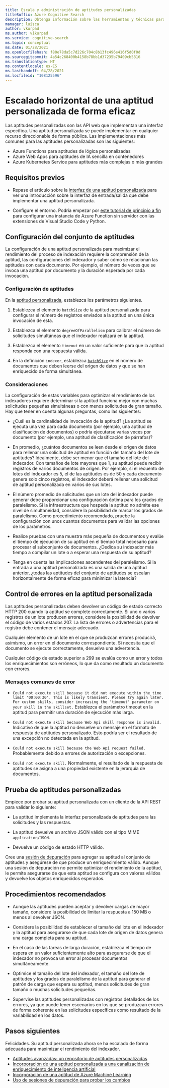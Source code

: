 ```yaml
---
title: Escala y administración de aptitudes personalizadas
titleSuffix: Azure Cognitive Search
description: Obtenga información sobre las herramientas y técnicas para escalar horizontalmente una aptitud personalizada de forma eficaz a fin de obtener el máximo rendimiento. Las aptitudes personalizadas invocan modelos o lógicas de IA que puede agregar a una canalización de indexación enriquecida con IA en Azure Cognitive Search.
manager: luisca
author: vkurpad
ms.author: vikurpad
ms.service: cognitive-search
ms.topic: conceptual
ms.date: 01/28/2021
ms.openlocfilehash: f80e78da5c7d226c704c8b13fc496e416f5d0f0d
ms.sourcegitcommit: 4a54c268400b4158b78bb1d37235b79409cb5816
ms.translationtype: HT
ms.contentlocale: es-ES
ms.lasthandoff: 04/28/2021
ms.locfileid: "108125596"
---
```

# <a name="efficiently-scale-out-a-custom-skill"></a>Escalado horizontal de una aptitud personalizada de forma eficaz

Las aptitudes personalizadas son las API web que implementan una interfaz específica. Una aptitud personalizada se puede implementar en cualquier recurso direccionable de forma pública. Las implementaciones más comunes para las aptitudes personalizadas son las siguientes:
* Azure Functions para aptitudes de lógica personalizadas
* Azure Web Apps para aptitudes de IA sencilla en contenedores
* Azure Kubernetes Service para aptitudes más complejas o más grandes

## <a name="prerequisites"></a>Requisitos previos

+ Repase el artículo sobre la [interfaz de una aptitud personalizada](cognitive-search-custom-skill-interface.md) para ver una introducción sobre la interfaz de entrada/salida que debe implementar una aptitud personalizada.

+ Configure el entorno. Podría empezar por [este tutorial de principio a fin](../azure-functions/create-first-function-vs-code-python.md) para configurar una instancia de Azure Function sin servidor con las extensiones de Visual Studio Code y Python.

## <a name="skillset-configuration"></a>Configuración del conjunto de aptitudes

La configuración de una aptitud personalizada para maximizar el rendimiento del proceso de indexación requiere la comprensión de la aptitud, las configuraciones del indexador y saber cómo se relacionan las aptitudes con cada documento. Por ejemplo, el número de veces que se invoca una aptitud por documento y la duración esperada por cada invocación.

### <a name="skill-settings"></a>Configuración de aptitudes

En la [aptitud personalizada](cognitive-search-custom-skill-web-api.md), establezca los parámetros siguientes.

1. Establezca el elemento `batchSize` de la aptitud personalizada para configurar el número de registros enviados a la aptitud en una única invocación de esta.

2. Establezca el elemento `degreeOfParallelism` para calibrar el número de solicitudes simultáneas que el indexador realizará en la aptitud.

3. Establezca el elemento `timeout` en un valor suficiente para que la aptitud responda con una respuesta válida.

4. En la definición `indexer`, establezca [`batchSize`](/rest/api/searchservice/create-indexer#indexer-parameters) en el número de documentos que deben leerse del origen de datos y que se han enriquecido de forma simultánea.

### <a name="considerations"></a>Consideraciones

La configuración de estas variables para optimizar el rendimiento de los indexadores requiere determinar si la aptitud funciona mejor con muchas solicitudes pequeñas simultáneas o con menos solicitudes de gran tamaño. Hay que tener en cuenta algunas preguntas, como las siguientes:

* ¿Cuál es la cardinalidad de invocación de la aptitud? ¿La aptitud se ejecuta una vez para cada documento (por ejemplo, una aptitud de clasificación de documentos) o podría ejecutarse varias veces por documento (por ejemplo, una aptitud de clasificación de párrafos)?

* En promedio, ¿cuántos documentos se leen desde el origen de datos para rellenar una solicitud de aptitud en función del tamaño del lote de aptitudes? Idealmente, debe ser menor que el tamaño del lote del indexador. Con tamaños de lote mayores que 1, su aptitud puede recibir registros de varios documentos de origen. Por ejemplo, si el recuento de lotes del indexador es 5, el de las aptitudes es de 50 y cada documento genera solo cinco registros, el indexador deberá rellenar una solicitud de aptitud personalizada en varios de sus lotes.

* El número promedio de solicitudes que un lote del indexador puede generar debe proporcionar una configuración óptima para los grados de paralelismo. Si la infraestructura que hospeda la aptitud no admite ese nivel de simultaneidad, considere la posibilidad de marcar los grados de paralelismo. Como procedimiento recomendado, pruebe la configuración con unos cuantos documentos para validar las opciones de los parámetros.

* Realice pruebas con una muestra más pequeña de documentos y evalúe el tiempo de ejecución de su aptitud en el tiempo total necesario para procesar el subconjunto de documentos. ¿Dedica su indexador más tiempo a compilar un lote o a esperar una respuesta de su aptitud? 

* Tenga en cuenta las implicaciones ascendentes del paralelismo. Si la entrada a una aptitud personalizada es una salida de una aptitud anterior, ¿todas las aptitudes del conjunto de aptitudes se escalan horizontalmente de forma eficaz para minimizar la latencia?

## <a name="error-handling-in-the-custom-skill"></a>Control de errores en la aptitud personalizada

Las aptitudes personalizadas deben devolver un código de estado correcto HTTP 200 cuando la aptitud se complete correctamente. Si uno o varios registros de un lote producen errores, considere la posibilidad de devolver el código de varios estados 207. La lista de errores o advertencias para el registro debe contener el mensaje adecuado.

Cualquier elemento de un lote en el que se produzcan errores producirá, asimismo, un error en el documento correspondiente. Si necesita que el documento se ejecute correctamente, devuelva una advertencia.

Cualquier código de estado superior a 299 se evalúa como un error y todos los enriquecimientos son erróneos, lo que da como resultado un documento con errores. 

### <a name="common-error-messages"></a>Mensajes comunes de error

* `Could not execute skill because it did not execute within the time limit '00:00:30'. This is likely transient. Please try again later. For custom skills, consider increasing the 'timeout' parameter on your skill in the skillset.` Establezca el parámetro timeout en la aptitud para permitir una duración de ejecución más larga.

* `Could not execute skill because Web Api skill response is invalid.` Indicativo de que la aptitud no devuelve un mensaje en el formato de respuesta de aptitudes personalizado. Esto podría ser el resultado de una excepción no detectada en la aptitud.

* `Could not execute skill because the Web Api request failed.` Probablemente debido a errores de autorización o excepciones.

* `Could not execute skill.` Normalmente, el resultado de la respuesta de aptitudes se asigna a una propiedad existente en la jerarquía de documentos.

## <a name="testing-custom-skills"></a>Prueba de aptitudes personalizadas

Empiece por probar su aptitud personalizada con un cliente de la API REST para validar lo siguiente:

* La aptitud implementa la interfaz personalizada de aptitudes para las solicitudes y las respuestas.

* La aptitud devuelve un archivo JSON válido con el tipo MIME `application/JSON`.

* Devuelve un código de estado HTTP válido.

Cree una [sesión de depuración](cognitive-search-debug-session.md) para agregar su aptitud al conjunto de aptitudes y asegúrese de que produce un enriquecimiento válido. Aunque una sesión de depuración no permite optimizar el rendimiento de la aptitud, le permite asegurarse de que esta aptitud se configura con valores válidos y devuelve los objetos enriquecidos esperados.

## <a name="best-practices"></a>Procedimientos recomendados

* Aunque las aptitudes pueden aceptar y devolver cargas de mayor tamaño, considere la posibilidad de limitar la respuesta a 150 MB o menos al devolver JSON.

* Considere la posibilidad de establecer el tamaño del lote en el indexador y la aptitud para asegurarse de que cada lote de origen de datos genera una carga completa para su aptitud.

* En el caso de las tareas de larga duración, establezca el tiempo de espera en un valor suficientemente alto para asegurarse de que el indexador no provoca un error al procesar documentos simultáneamente.

* Optimice el tamaño del lote del indexador, el tamaño del lote de aptitudes y los grados de paralelismo de la aptitud para generar el patrón de carga que espera su aptitud, menos solicitudes de gran tamaño o muchas solicitudes pequeñas.

* Supervise las aptitudes personalizadas con registros detallados de los errores, ya que puede tener escenarios en los que se produzcan errores de forma coherente en las solicitudes específicas como resultado de la variabilidad en los datos.


## <a name="next-steps"></a>Pasos siguientes
Felicidades. Su aptitud personalizada ahora se ha escalado de forma adecuada para maximizar el rendimiento del indexador. 

+ [Aptitudes avanzadas: un repositorio de aptitudes personalizadas](https://github.com/Azure-Samples/azure-search-power-skills)
+ [Incorporación de una aptitud personalizada a una canalización de enriquecimiento de inteligencia artificial](cognitive-search-custom-skill-interface.md)
+ [Incorporación de una aptitud de Azure Machine Learning](./cognitive-search-aml-skill.md)
+ [Uso de sesiones de depuración para probar los cambios](./cognitive-search-debug-session.md)